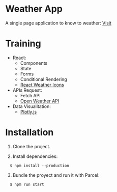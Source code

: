 # Weather App

A single page application to know to weather: [Visit](https://andresclm.github.io/weather-app/dist/)

# Training

- React:
  - Components
  - State
  - Forms
  - Conditional Rendering
  - [React Weather Icons](https://github.com/williamsb/react-weather-icons)
- APIs Request:
  - Fetch API
  - [Open Weather API](https://openweathermap.org/api)
- Data Visualitation:
  - [Plotly.js](https://plotly.com/javascript/)

# Installation

1. Clone the project.

2. Install dependencies:
```
  $ npm install --production
```
3. Bundle the proyect and run it with Parcel:
```
  $ npm run start
```
